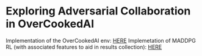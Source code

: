# Exploring Adversarial Collaboration in OverCookedAI 
Implementation of the OverCookedAI env: [HERE](https://github.com/HumanCompatibleAI/overcooked_ai) 
Implemetation of MADDPG RL (with associated features to aid in results collection): [HERE](https://github.com/bic4907/Overcooked-AI)
